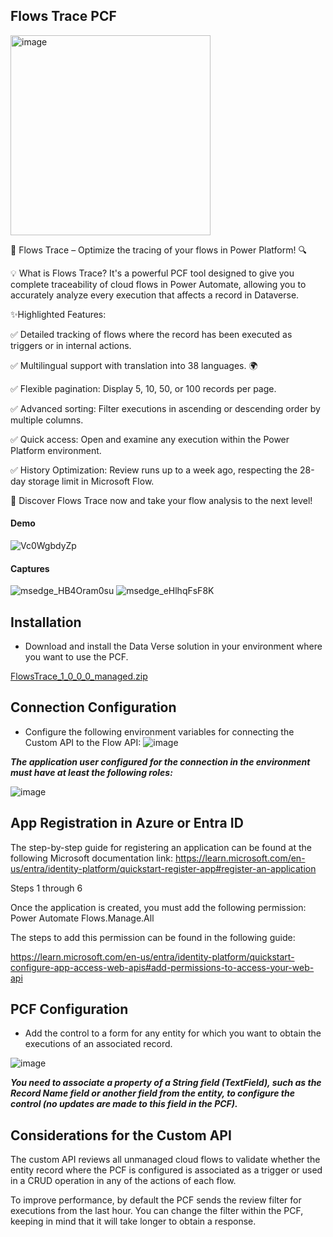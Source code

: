 
**Flows Trace PCF**
---------------
<img width="320" height="320" alt="image" src="https://github.com/user-attachments/assets/9ac773ec-9a7e-419c-9f54-752a185f5636" />

🚀 Flows Trace – Optimize the tracing of your flows in Power Platform! 🔍

💡 What is Flows Trace?
It's a powerful PCF tool designed to give you complete traceability of cloud flows in Power Automate, allowing you to accurately analyze every execution that affects a record in Dataverse.

✨Highlighted Features:

✅ Detailed tracking of flows where the record has been executed as triggers or in internal actions.

✅ Multilingual support with translation into 38 languages. 🌍

✅ Flexible pagination: Display 5, 10, 50, or 100 records per page.

✅ Advanced sorting: Filter executions in ascending or descending order by multiple columns.

✅ Quick access: Open and examine any execution within the Power Platform environment.

✅ History Optimization: Review runs up to a week ago, respecting the 28-day storage limit in Microsoft Flow.

🔗 Discover Flows Trace now and take your flow analysis to the next level!

#### Demo
![Vc0WgbdyZp](https://github.com/user-attachments/assets/f1115f8a-a75c-4376-965f-3b1ad7cfd3d5)

#### Captures
![msedge_HB4Oram0su](https://github.com/user-attachments/assets/0f5048c9-86a9-47f6-b172-51a2e2ee9af9)
![msedge_eHlhqFsF8K](https://github.com/user-attachments/assets/2852fa9b-7505-4c75-9285-473a205f5cf6)


**Installation**
---------------

- Download and install the Data Verse solution in your environment where you want to use the PCF.

[FlowsTrace_1_0_0_0_managed.zip](https://github.com/user-attachments/files/21679052/FlowsTrace_1_0_0_0_managed.zip)


**Connection Configuration**
---------------

- Configure the following environment variables for connecting the Custom API to the Flow API:
![image](https://github.com/user-attachments/assets/a803c371-f2bb-4cd2-94b7-2007c67edfd2)


**_The application user configured for the connection in the environment must have at least the following roles:_**

![image](https://github.com/user-attachments/assets/4b38e893-9098-4622-9584-04c3e1d7a16a)

**App Registration in Azure or Entra ID**
---------------
The step-by-step guide for registering an application can be found at the following Microsoft documentation link:
https://learn.microsoft.com/en-us/entra/identity-platform/quickstart-register-app#register-an-application

Steps 1 through 6

Once the application is created, you must add the following permission: Power Automate
Flows.Manage.All

The steps to add this permission can be found in the following guide:

https://learn.microsoft.com/en-us/entra/identity-platform/quickstart-configure-app-access-web-apis#add-permissions-to-access-your-web-api

**PCF Configuration**
---------------

- Add the control to a form for any entity for which you want to obtain the executions of an associated record.

![image](https://github.com/user-attachments/assets/72016468-862b-4254-a054-997cdb94285f)

**_You need to associate a property of a String field (TextField), such as the Record Name field or another field from the entity, to configure the control (no updates are made to this field in the PCF)._**

**Considerations for the Custom API**
---------------

The custom API reviews all unmanaged cloud flows to validate whether the entity record where the PCF is configured is associated as a trigger or used in a CRUD operation in any of the actions of each flow.

To improve performance, by default the PCF sends the review filter for executions from the last hour. You can change the filter within the PCF, keeping in mind that it will take longer to obtain a response.
